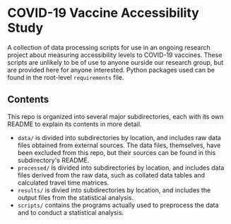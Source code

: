 # COVID-19 Vaccine Accessibility Study

A collection of data processing scripts for use in an ongoing research project about measuring accessibility levels to COVID-19 vaccines. These scripts are unlikely to be of use to anyone ourside our research group, but are provided here for anyone interested. Python packages used can be found in the root-level `requirements` file.

## Contents

This repo is organized into several major subdirectories, each with its own README to explain its contents in more detail.

* `data/` is divided into subdirectories by location, and includes raw data files obtained from external sources. The data files, themselves, have been excluded from this repo, but their sources can be found in this subdirectory's README.
* `processed/` is divided into subdirectories by location, and includes data files derived from the raw data, such as collated data tables and calculated travel time matrices.
* `results/` is divied into subdirectories by location, and includes the output files from the statistical analysis.
* `scripts/` contains the programs actually used to preprocess the data and to conduct a statistical analysis.
